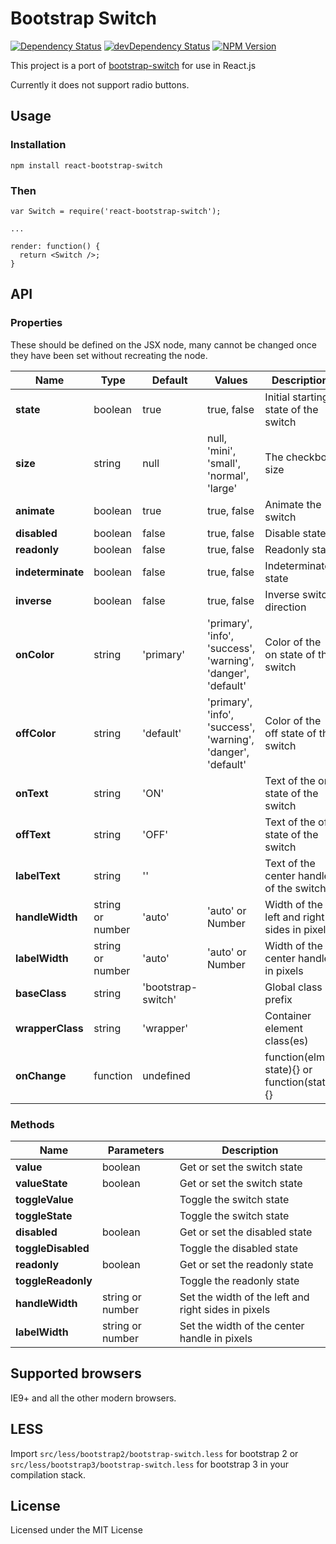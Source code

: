 # Bootstrap Switch
[![Dependency Status](https://david-dm.org/julusian/react-bootstrap-switch.svg?style=flat)](https://david-dm.org/julusian/react-bootstrap-switch)
[![devDependency Status](https://david-dm.org/julusian/react-bootstrap-switch/dev-status.svg?style=flat)](https://david-dm.org/julusian/react-bootstrap-switch#info=devDependencies)
[![NPM Version](http://img.shields.io/npm/v/react-bootstrap-switch.svg?style=flat)](https://www.npmjs.org/)

This project is a port of [bootstrap-switch](https://github.com/nostalgiaz/bootstrap-switch) for use in React.js

Currently it does not support radio buttons.

## Usage

### Installation
```
npm install react-bootstrap-switch
```

### Then
```
var Switch = require('react-bootstrap-switch');

...

render: function() {
  return <Switch />;
}
```

## API
### Properties
These should be defined on the JSX node, many cannot be changed once they have been set without recreating the node.

| Name              | Type    | Default   | Values | Description |
| ----------------- | ------- | --------- | ------ | ----------- |
| **state**         | boolean | true      | true, false | Initial starting state of the switch |
| **size**          | string  | null      | null, 'mini', 'small', 'normal', 'large' | The checkbox size |
| **animate**       | boolean | true      | true, false | Animate the switch |
| **disabled**      | boolean | false     | true, false | Disable state |
| **readonly**      | boolean | false     | true, false | Readonly state |
| **indeterminate** | boolean | false     | true, false | Indeterminate state |
| **inverse**       | boolean | false     | true, false | Inverse switch direction|
| **onColor**       | string  | 'primary' | 'primary', 'info', 'success', 'warning', 'danger', 'default' | Color of the on state of the switch |
| **offColor**      | string  | 'default' | 'primary', 'info', 'success', 'warning', 'danger', 'default' | Color of the off state of the switch |
| **onText**        | string  | 'ON'      | | Text of the on state of the switch |
| **offText**       | string  | 'OFF'     | | Text of the off state of the switch |
| **labelText**     | string  | ''        | | Text of the center handle of the switch |
| **handleWidth**   | string or number | 'auto' | 'auto' or Number | Width of the left and right sides in pixels |
| **labelWidth**    | string or number | 'auto' | 'auto' or Number |  Width of the center handle in pixels |
| **baseClass**     | string  | 'bootstrap-switch' | | Global class prefix  |
| **wrapperClass**  | string  | 'wrapper' | | Container element class(es) |
| **onChange**      | function | undefined| | function(elm, state){} or function(state){} |

### Methods
| Name         | Parameters    | Description |
| ------------ | ------- | ----------- |
| **value** | boolean  | Get or set the switch state |
| **valueState** | boolean  | Get or set the switch state |
| **toggleValue**   |  | Toggle the switch state |
| **toggleState**   |  | Toggle the switch state |
| **disabled** | boolean | Get or set the disabled state |
| **toggleDisabled** |  | Toggle the disabled state |
| **readonly** | boolean | Get or set the readonly state |
| **toggleReadonly** |  | Toggle the readonly state |
| **handleWidth** | string or number | Set the width of the left and right sides in pixels |
| **labelWidth** | string or number | Set the width of the center handle in pixels |


## Supported browsers

IE9+ and all the other modern browsers.


## LESS 

Import `src/less/bootstrap2/bootstrap-switch.less` for bootstrap 2 or `src/less/bootstrap3/bootstrap-switch.less` for bootstrap 3 in your compilation stack.


## License

Licensed under the MIT License

